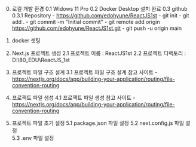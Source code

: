 0. 로컬 개발 환경
    0.1 Widows 11 Pro
    0.2 Docker Desktop 설치 완료
    0.3 github
        0.3.1 Repository
                - https://github.com/edohyune/ReactJS1st
            - git init
            - git add .
            - git commit -m "Initial commit"
            - git remote add origin https://github.com/edohyune/ReactJS1st.git
            - git push -u origin main

1. docker 셋팅
2. Next.js 프로젝트 생성
    2.1 프로젝트 이름 : ReactJS1st
    2.2 프로젝트 디렉토리 : D:\80_EDU\ReactJS_1st
3. 프로젝트 파일 구조 설계
    3.1 프로젝트 파일 구조 설계 참고 사이트
        - https://nextjs.org/docs/app/building-your-application/routing/file-convention-routing
4. 프로젝트 파일 생성
    4.1 프로젝트 파일 생성 참고 사이트
        - https://nextjs.org/docs/app/building-your-application/routing/file-convention-routing
5. 프로젝트 파일 초기 설정
    5.1 package.json 파일 설정
    5.2 next.config.js 파일 설정    
    5.3 .env 파일 설정

